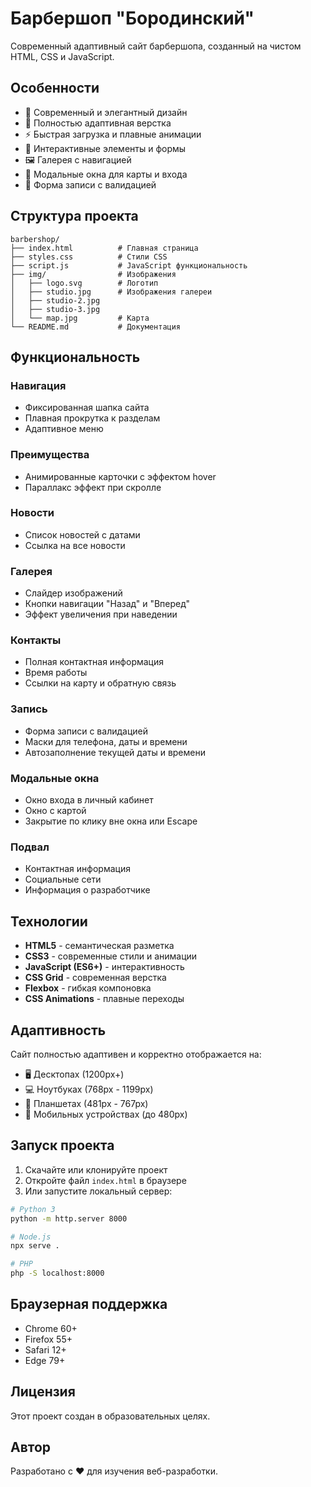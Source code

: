 # Барбершоп "Бородинский"

Современный адаптивный сайт барбершопа, созданный на чистом HTML, CSS и JavaScript.

## Особенности

- 🎨 Современный и элегантный дизайн
- 📱 Полностью адаптивная верстка
- ⚡ Быстрая загрузка и плавные анимации
- 🔧 Интерактивные элементы и формы
- 🖼️ Галерея с навигацией
- 📍 Модальные окна для карты и входа
- 📝 Форма записи с валидацией

## Структура проекта

```
barbershop/
├── index.html          # Главная страница
├── styles.css          # Стили CSS
├── script.js           # JavaScript функциональность
├── img/                # Изображения
│   ├── logo.svg        # Логотип
│   ├── studio.jpg      # Изображения галереи
│   ├── studio-2.jpg
│   ├── studio-3.jpg
│   └── map.jpg         # Карта
└── README.md           # Документация
```

## Функциональность

### Навигация
- Фиксированная шапка сайта
- Плавная прокрутка к разделам
- Адаптивное меню

### Преимущества
- Анимированные карточки с эффектом hover
- Параллакс эффект при скролле

### Новости
- Список новостей с датами
- Ссылка на все новости

### Галерея
- Слайдер изображений
- Кнопки навигации "Назад" и "Вперед"
- Эффект увеличения при наведении

### Контакты
- Полная контактная информация
- Время работы
- Ссылки на карту и обратную связь

### Запись
- Форма записи с валидацией
- Маски для телефона, даты и времени
- Автозаполнение текущей даты и времени

### Модальные окна
- Окно входа в личный кабинет
- Окно с картой
- Закрытие по клику вне окна или Escape

### Подвал
- Контактная информация
- Социальные сети
- Информация о разработчике

## Технологии

- **HTML5** - семантическая разметка
- **CSS3** - современные стили и анимации
- **JavaScript (ES6+)** - интерактивность
- **CSS Grid** - современная верстка
- **Flexbox** - гибкая компоновка
- **CSS Animations** - плавные переходы

## Адаптивность

Сайт полностью адаптивен и корректно отображается на:
- 🖥️ Десктопах (1200px+)
- 💻 Ноутбуках (768px - 1199px)
- 📱 Планшетах (481px - 767px)
- 📱 Мобильных устройствах (до 480px)

## Запуск проекта

1. Скачайте или клонируйте проект
2. Откройте файл `index.html` в браузере
3. Или запустите локальный сервер:

```bash
# Python 3
python -m http.server 8000

# Node.js
npx serve .

# PHP
php -S localhost:8000
```

## Браузерная поддержка

- Chrome 60+
- Firefox 55+
- Safari 12+
- Edge 79+

## Лицензия

Этот проект создан в образовательных целях.

## Автор

Разработано с ❤️ для изучения веб-разработки.